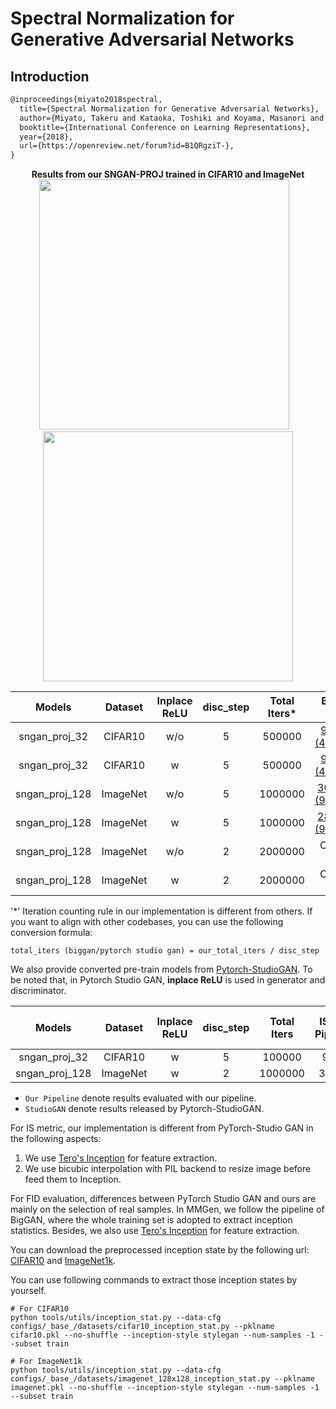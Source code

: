 # Spectral Normalization for Generative Adversarial Networks

## Introduction
<!-- [ALGORITHM] -->
```latex
@inproceedings{miyato2018spectral,
  title={Spectral Normalization for Generative Adversarial Networks},
  author={Miyato, Takeru and Kataoka, Toshiki and Koyama, Masanori and Yoshida, Yuichi},
  booktitle={International Conference on Learning Representations},
  year={2018},
  url={https://openreview.net/forum?id=B1QRgziT-},
}
```
<div align="center">
  <b> Results from our SNGAN-PROJ trained in CIFAR10 and ImageNet</b>
  <br/>
  <img src="https://user-images.githubusercontent.com/28132635/125151484-14220b80-e179-11eb-81f7-9391ccaeb841.png" width="400"/> &nbsp;&nbsp;
  <img src="https://user-images.githubusercontent.com/28132635/127621152-7b7a0f2c-c743-485a-bf2e-2beca849a6e6.png" width="400"/>
</div>


|     Models     | Dataset  | Inplace ReLU | disc_step | Total Iters\* |                                                                                    Best IS (Iter)                                                                                    |                                                                                    Best FID (Iter)                                                                                    |                                                                             Config                                                                             |                                                                                    Log                                                                                     |
|:--------------:|:--------:|:------------:|:---------:|:-------------:|:------------------------------------------------------------------------------------------------------------------------------------------------------------------------------------:|:-------------------------------------------------------------------------------------------------------------------------------------------------------------------------------------:|:--------------------------------------------------------------------------------------------------------------------------------------------------------------:|:--------------------------------------------------------------------------------------------------------------------------------------------------------------------------:|
| sngan_proj_32  | CIFAR10  |     w/o      |     5     |    500000     |           [9.6919 (400000)](https://download.openmmlab.com/mmgen/sngan_proj/sngan_proj_cifar10_32_lr-2e-4_b64x1_woReLUinplace_is-iter400000_20210709_163823-902ce1ae.pth)            |           [8.1158 (490000)](https://download.openmmlab.com/mmgen/sngan_proj/sngan_proj_cifar10_32_lr-2e-4_b64x1_woReLUinplace_fid-iter490000_20210709_163329-ba0862a0.pth)            |        [config](https://github.com/open-mmlab/mmgeneration/tree/master/configs/sngan_proj/sngan_proj_32_woReLUinplace_lr-2e-4_ndisc5_cifar10_b64x1.py)         |           [Log](https://download.openmmlab.com/mmgen/sngan_proj/sngan_proj_cifar10_32_lr-2e-4_b64x1_woReLUinplace_20210624_065306_fid-ba0862a0_is-902ce1ae.json)           |
| sngan_proj_32  | CIFAR10  |      w       |     5     |    500000     |            [9.5564 (490000)](https://download.openmmlab.com/mmgen/sngan_proj/sngan_proj_cifar10_32_lr-2e-4_b64x1_wReLUinplace_is-iter490000_20210709_202230-cd863c74.pth)            |            [8.3462 (490000)](https://download.openmmlab.com/mmgen/sngan_proj/sngan_proj_cifar10_32_lr-2e-4-b64x1_wReLUinplace_fid-iter490000_20210709_203038-191b2648.pth)            |         [config](https://github.com/open-mmlab/mmgeneration/tree/master/configs/sngan_proj/sngan_proj_32_wReLUinplace_lr-2e-4_ndisc5_cifar10_b64x1.py)         |           [Log](https://download.openmmlab.com/mmgen/sngan_proj/sngan_proj_cifar10_32_lr-2e-4_b64x1_wReLUinplace_20210624_063454_is-cd863c74_fid-191b2648.json)            |
| sngan_proj_128 | ImageNet |     w/o      |     5     |    1000000    | [30.0651 (952000)](https://download.openmmlab.com/mmgen/sngan_proj/sngan_proj_imagenet1k_128_Glr2e-4_Dlr5e-5_ndisc5_b128x2_woReLUinplace_is-iter952000_20210730_132027-9c884a21.pth) | [32.6193 (988000)](https://download.openmmlab.com/mmgen/sngan_proj/sngan_proj_imagenet1k_128_Glr2e-4_Dlr5e-5_ndisc5_b128x2_woReLUinplace_fid-iter988000_20210730_131424-061bf803.pth) | [config](https://github.com/open-mmlab/mmgeneration/tree/master/configs/sngan_proj/sngan_proj_128_woReLUinplace_Glr-2e-4_Dlr-5e-5_ndisc5_imagenet1k_b128x2.py) | [Log](https://download.openmmlab.com/mmgen/sngan_proj/sngan_proj_imagenet1k_128_Glr2e-4_Dlr5e-5_ndisc5_b128x2_woReLUinplace_20210730_131424_fid-061bf803_is-9c884a21.json) |
| sngan_proj_128 | ImageNet |      w       |     5     |    1000000    | [28.1799 (944000)](https://download.openmmlab.com/mmgen/sngan_proj/sngan_proj_imagenet1k_128_Glr2e-4_Dlr5e-5_ndisc5_b128x2_wReLUinplace_is-iter944000_20210730_132714-ca0ccd07.pth)  | [33.4821 (988000)](https://download.openmmlab.com/mmgen/sngan_proj/sngan_proj_imagenet1k_128_Glr2e-4_Dlr5e-5_ndisc5_b128x2_wReLUinplace_fid-iter988000_20210730_132401-9a682411.pth)  | [config](https://github.com/open-mmlab/mmgeneration/tree/master/configs/sngan_proj/sngan_proj_128_wReLUinplace_Glr-2e-4_Dlr-5e-5_ndisc5_imagenet1k_b128x2.py)  | [Log](https://download.openmmlab.com/mmgen/sngan_proj/sngan_proj_imagenet1k_128_Glr2e-4_Dlr5e-5_ndisc5_b128x2_wReLUinplace_20210730_132401_fid-9a682411_is-ca0ccd07.json)  |
| sngan_proj_128 | ImageNet |     w/o      |     2     |    2000000    |                                                                                     Coming soon                                                                                      |                                                                                     Coming soon                                                                                      |                                                                          Coming Soon                                                                          |                                                                                Coming Soon                                                                                |
| sngan_proj_128 | ImageNet |      w       |     2     |    2000000    |                                                                                     Coming soon                                                                                      |                                                                                     Coming soon                                                                                      |                                                                          Coming Soon                                                                          |                                                                                Coming Soon                                                                                |

'\*' Iteration counting rule in our implementation is different from others. If you want to align with other codebases, you can use the following conversion formula:
```
total_iters (biggan/pytorch studio gan) = our_total_iters / disc_step
```

We also provide converted pre-train models from [Pytorch-StudioGAN](https://github.com/POSTECH-CVLab/PyTorch-StudioGAN).
To be noted that, in Pytorch Studio GAN, **inplace ReLU** is used in generator and discriminator.

|     Models     | Dataset  | Inplace ReLU | disc_step | Total Iters | IS (Our Pipeline) | FID (Our Pipeline) | IS (StudioGAN) | FID (StudioGAN) |                                                           Download                                                           |                                Original Download link                                |
|:--------------:|:--------:|:------------:|:---------:|:-----------:|:-----------------:|:------------------:|:--------------:|:---------------:|:----------------------------------------------------------------------------------------------------------------------------:|:------------------------------------------------------------------------------------:|
| sngan_proj_32  | CIFAR10  |      w       |     5     |   100000    |       9.372       |      10.2011       |     8.677      |     13.248      |  [Download](https://download.openmmlab.com/mmgen/sngan_proj/sngan_cifar10_convert-studio-rgb_20210709_111346-2979202d.pth)   | [Download](https://drive.google.com/drive/folders/16s5Cr-V-NlfLyy_uyXEkoNxLBt-8wYSM) |
| sngan_proj_128 | ImageNet |      w       |     2     |   1000000   |      30.218       |      29.8199       |     32.247     |     26.792      | [Download](https://download.openmmlab.com/mmgen/sngan_proj/sngan_imagenet1k_convert-studio-rgb_20210709_111406-877b1130.pth) | [Download](https://drive.google.com/drive/folders/1Ek2wAMlxpajL_M8aub4DKQ9B313K8XhS) |


* `Our Pipeline` denote results evaluated with our pipeline.
* `StudioGAN` denote results released by Pytorch-StudioGAN.

For IS metric, our implementation is different from PyTorch-Studio GAN in the following aspects:
1. We use [Tero's Inception](https://nvlabs-fi-cdn.nvidia.com/stylegan2-ada-pytorch/pretrained/metrics/inception-2015-12-05.pt) for feature extraction.
2. We use bicubic interpolation with PIL backend to resize image before feed them to Inception.

For FID evaluation, differences between PyTorch Studio GAN and ours are mainly on the selection of real samples. In MMGen, we follow the pipeline of BigGAN, where the whole training set is adopted to extract inception statistics. Besides, we also use [Tero's Inception](https://nvlabs-fi-cdn.nvidia.com/stylegan2-ada-pytorch/pretrained/metrics/inception-2015-12-05.pt) for feature extraction.

You can download the preprocessed inception state by the following url: [CIFAR10](https://download.openmmlab.com/mmgen/evaluation/fid_inception_pkl/cifar10.pkl) and [ImageNet1k](https://download.openmmlab.com/mmgen/evaluation/fid_inception_pkl/imagenet.pkl).

You can use following commands to extract those inception states by yourself.
```
# For CIFAR10
python tools/utils/inception_stat.py --data-cfg configs/_base_/datasets/cifar10_inception_stat.py --pklname cifar10.pkl --no-shuffle --inception-style stylegan --num-samples -1 --subset train

# For ImageNet1k
python tools/utils/inception_stat.py --data-cfg configs/_base_/datasets/imagenet_128x128_inception_stat.py --pklname imagenet.pkl --no-shuffle --inception-style stylegan --num-samples -1 --subset train
```
